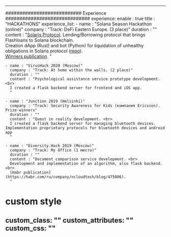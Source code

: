 ---

########################### Experience ##############################
experience:
  enable : true
  title : "HACKATHONS"
  experience_list:
    - name : "Solana Season Hackathon (online)"
      company : "Track: DeFi Eastern Europe. (3 place)"
      duration : ""
      content : "[Solaris Protocol](https://solarisprotocol.com). Lending/Borrowing protocol that brings Flashloans to Solana blockchain.<br>
      Creation dApp (Rust) and bot (Python) for liquidation of unhealthy obligations in Solaris protocol ([repo](https://github.com/solaris-protocol/solaris-liquidation-bot)). <br>
      [Winners publication](https://solana.com/news/announcing-winners-of-the-solana-season-hackathon).
      "

    - name : "VirusHack 2020 (Moscow)"
      company : "Track: At home within the walls. (2 place)"
      duration : ""
      content : "Psychological assistance service prototype development. <br>
      I created a flask backend server for frontend and iOS app.
      "
      
    - name : "Junction 2019 (Helsinki)"
      company : "Track: Security Awareness for Kids (компания Ericsson). Prize-winners"
      duration : ""
      content : "Quest in reality development. <br>
      I created a flask backend server for managing bluetooth devices. Implementation proprietary protocols for bluetooth devices and android app
      "

    - name : "Diversity.Hack 2019 (Moscow)"
      company : "Track: My Office (1 место)"
      duration : ""
      content : "Document comparison service development. <br>
      Development and implementation of an algorithm, also flask backend. <br>
      [Habr publication](https://habr.com/ru/company/ncloudtech/blog/475006).
      "
      

# custom style
custom_class: "" 
custom_attributes: "" 
custom_css: ""
---